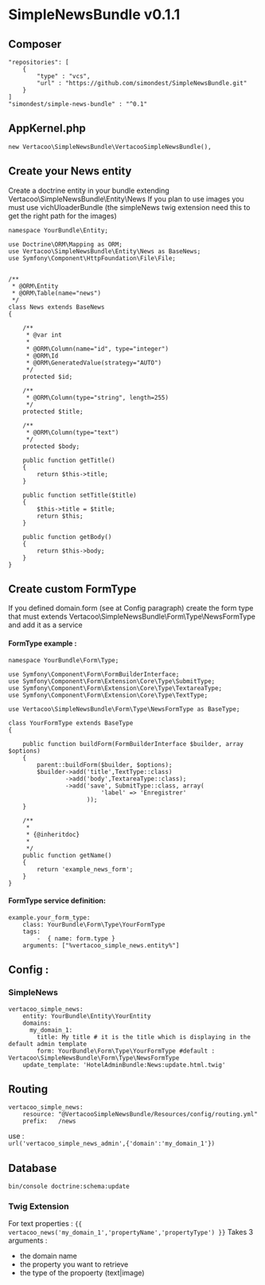 # SimpleNewsBundle v0.1.1

## Composer
	"repositories": [
        {
	        "type" : "vcs",
	        "url" : "https://github.com/simondest/SimpleNewsBundle.git"
	    }
    ]
    "simondest/simple-news-bundle" : "^0.1"

## AppKernel.php
    new Vertacoo\SimpleNewsBundle\VertacooSimpleNewsBundle(),
    
## Create your News entity
Create a doctrine entity in your bundle extending Vertacoo\SimpleNewsBundle\Entity\News
If you plan to use images you must use vichUloaderBundle (the simpleNews twig extension need this to get the right path for the images)

	namespace YourBundle\Entity;

	use Doctrine\ORM\Mapping as ORM;
	use Vertacoo\SimpleNewsBundle\Entity\News as BaseNews;
	use Symfony\Component\HttpFoundation\File\File;
	
	
	/**
	 * @ORM\Entity
	 * @ORM\Table(name="news")
	 */
	class News extends BaseNews
	{
	    
	    /**
	     * @var int
	     *
	     * @ORM\Column(name="id", type="integer")
	     * @ORM\Id
	     * @ORM\GeneratedValue(strategy="AUTO")
	     */
	    protected $id;
	    
	    /**
	     * @ORM\Column(type="string", length=255)
	     */
	    protected $title;
	    
	    /**
	     * @ORM\Column(type="text")
	     */
	    protected $body;
	    
	    public function getTitle()
	    {
	        return $this->title;
	    }
	    
	    public function setTitle($title)
	    {
	        $this->title = $title;
	        return $this;
	    }
	    
	    public function getBody()
	    {
	        return $this->body;
	    }
	}
	


## Create custom FormType
If you defined domain.form (see at Config paragraph) create the form type that must extends Vertacoo\SimpleNewsBundle\Form\Type\NewsFormType and add it as a service

#### FormType example :

	namespace YourBundle\Form\Type;

	use Symfony\Component\Form\FormBuilderInterface;
	use Symfony\Component\Form\Extension\Core\Type\SubmitType;
	use Symfony\Component\Form\Extension\Core\Type\TextareaType;
	use Symfony\Component\Form\Extension\Core\Type\TextType;
	
	use Vertacoo\SimpleNewsBundle\Form\Type\NewsFormType as BaseType;
	
	class YourFormType extends BaseType
	{
	
	    public function buildForm(FormBuilderInterface $builder, array $options)
	    {
	        parent::buildForm($builder, $options);
	        $builder->add('title',TextType::class)
	        		->add('body',TextareaType::class);
	        		->add('save', SubmitType::class, array(
					          'label' => 'Enregistrer'
					      ));
	    }
	
	    /**
	     *
	     * {@inheritdoc}
	     *
	     */
	    public function getName()
	    {
	        return 'example_news_form';
	    }
	}
	
#### FormType service definition:

	example.your_form_type:
	    class: YourBundle\Form\Type\YourFormType
	    tags:
	        -  { name: form.type }
	    arguments: ["%vertacoo_simple_news.entity%"]

## Config :
### SimpleNews
	vertacoo_simple_news:
	    entity: YourBundle\Entity\YourEntity
	    domains: 
	      my_domain_1: 
	      	title: My title # it is the title which is displaying in the default admin template
	        form: YourBundle\Form\Type\YourFormType #default : Vertacoo\SimpleNewsBundle\Form\Type\NewsFormType
	    update_template: 'HotelAdminBundle:News:update.html.twig'
    
## Routing
	vertacoo_simple_news:
	    resource: "@VertacooSimpleNewsBundle/Resources/config/routing.yml"
	    prefix:   /news
use :  
    `url('vertacoo_simple_news_admin',{'domain':'my_domain_1'})`
    
## Database
	bin/console doctrine:schema:update    


### Twig Extension
For text properties :
	`{{ vertacoo_news('my_domain_1','propertyName','propertyType') }}`
Takes 3 arguments :
- the domain name
- the property you want to retrieve
- the type of the propoerty (text|image)


